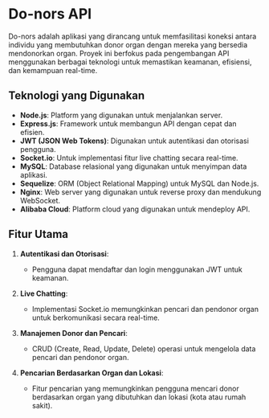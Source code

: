 
# Do-nors API

Do-nors adalah aplikasi yang dirancang untuk memfasilitasi koneksi antara individu yang membutuhkan donor organ dengan mereka yang bersedia mendonorkan organ. Proyek ini berfokus pada pengembangan API menggunakan berbagai teknologi untuk memastikan keamanan, efisiensi, dan kemampuan real-time.

## Teknologi yang Digunakan

- **Node.js**: Platform yang digunakan untuk menjalankan server.
- **Express.js**: Framework untuk membangun API dengan cepat dan efisien.
- **JWT (JSON Web Tokens)**: Digunakan untuk autentikasi dan otorisasi pengguna.
- **Socket.io**: Untuk implementasi fitur live chatting secara real-time.
- **MySQL**: Database relasional yang digunakan untuk menyimpan data aplikasi.
- **Sequelize**: ORM (Object Relational Mapping) untuk MySQL dan Node.js.
- **Nginx**: Web server yang digunakan untuk reverse proxy dan mendukung WebSocket.
- **Alibaba Cloud**: Platform cloud yang digunakan untuk mendeploy API.

## Fitur Utama

1. **Autentikasi dan Otorisasi**:
   - Pengguna dapat mendaftar dan login menggunakan JWT untuk keamanan.
   
2. **Live Chatting**:
   - Implementasi Socket.io memungkinkan pencari dan pendonor organ untuk berkomunikasi secara real-time.
   
3. **Manajemen Donor dan Pencari**:
   - CRUD (Create, Read, Update, Delete) operasi untuk mengelola data pencari dan pendonor organ.
   
4. **Pencarian Berdasarkan Organ dan Lokasi**:
   - Fitur pencarian yang memungkinkan pengguna mencari donor berdasarkan organ yang dibutuhkan dan lokasi (kota atau rumah sakit).
